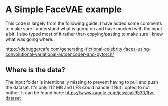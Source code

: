 # A Simple FaceVAE example

This code is largely from the following guide. I have added some comments to make sure I understand what is going on and have mucked with the input a bit.
I also typed most of it rather than copying/pasting to make sure I knew what was going where.

https://debuggercafe.com/generating-fictional-celebrity-faces-using-convolutional-variational-autoencoder-and-pytorch/

## Where is the data?
The input folder is intentionally missing
to prevent having to pull and push
the dataset. It's only 112 MB and LFS could handle it
But I opted to not bother.
It can be found here:
https://www.kaggle.com/jessicali9530/lfw-dataset
